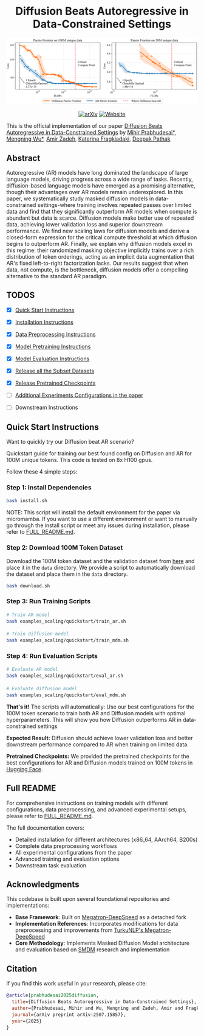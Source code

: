 <div align="center">

<!-- TITLE -->
# **Diffusion Beats Autoregressive in Data-Constrained Settings**
[![Diffusion-scaling](preview.png)](preview.png)

[![arXiv](https://img.shields.io/badge/cs.LG-arXiv:2507.15857-b31b1b.svg)](https://arxiv.org/abs/2507.15857)
[![Website](https://img.shields.io/badge/🌎-Website-blue.svg)](http://diffusion-scaling.github.io)
</div>

This is the official implementation of our paper [Diffusion Beats Autoregressive in Data-Constrained Settings](https://diffusion-scaling.github.io/) by [Mihir Prabhudesai*](https://mihirp1998.github.io/), [Mengning Wu*](https://www.linkedin.com/in/mengning-wu-2ba8562ba/), [Amir Zadeh](#), [Katerina Fragkiadaki](https://www.cs.cmu.edu/~katef/), [Deepak Pathak](https://www.cs.cmu.edu/~dpathak/)


<!-- DESCRIPTION -->
## Abstract
Autoregressive (AR) models have long dominated the landscape of large language models, driving progress across a wide range of tasks. Recently, diffusion-based language models have emerged as a promising alternative, though their advantages over AR models remain underexplored. In this paper, we systematically study masked diffusion models in data-constrained settings-where training involves repeated passes over limited data and find that they significantly outperform AR models when compute is abundant but data is scarce. Diffusion models make better use of repeated data, achieving lower validation loss and superior downstream performance. We find new scaling laws for diffusion models and derive a closed-form expression for the critical compute threshold at which diffusion begins to outperform AR. Finally, we explain why diffusion models excel in this regime: their randomized masking objective implicitly trains over a rich distribution of token orderings, acting as an implicit data augmentation that AR's fixed left-to-right factorization lacks. Our results suggest that when data, not compute, is the bottleneck, diffusion models offer a compelling alternative to the standard AR paradigm.



## TODOS
- [x] [Quick Start Instructions](#quick-start-instructions)
- [x] [Installation Instructions](FULL_README.md#installation)
- [x] [Data Preprocessing Instructions](FULL_README.md#data-preprocessing)
- [x] [Model Pretraining Instructions](examples_scaling/training/TRAIN.md)
- [x] [Model Evaluation Instructions](examples_scaling/evaluation/EVAL.md)
- [x] [Release all the Subset Datasets](https://huggingface.co/datasets/ZahlenReal/diffusion_data_constraint_c4subsets)
- [x] [Release Pretrained Checkpoints](https://huggingface.co/ZahlenReal/diffusion_data_constraint_models/tree/main/100m_new)
- [ ] [Additional Experiments Configurations in the paper](examples_scaling/training/TRAIN.md#different-experimental-configurations)
- [ ] Downstream Instructions


## Quick Start Instructions

Want to quickly try our Diffusion beat AR scenario? 

Quickstart guide for training our best found config on Diffusion and AR for 100M unique tokens. This code is tested on 8x H100 gpus.

Follow these 4 simple steps:

### Step 1: Install Dependencies
```bash
bash install.sh
```
NOTE: This script will install the default environment for the paper via micromamba.  If you want to use a different environment or want to manually go through the install script or meet any issues during installation, please refer to [FULL_README.md](FULL_README.md).

### Step 2: Download 100M Token Dataset
Download the 100M token dataset and the validation dataset from [here](https://huggingface.co/datasets/ZahlenReal/diffusion_data_constraint_quickstart) and place it in the `data` directory. We provide a script to automatically download the dataset and place them in the `data` directory.
```bash
bash download.sh
```

### Step 3: Run Training Scripts
```bash
# Train AR model
bash examples_scaling/quickstart/train_ar.sh

# Train diffusion model
bash examples_scaling/quickstart/train_mdm.sh
```

### Step 4: Run Evaluation Scripts
```bash
# Evaluate AR model
bash examples_scaling/quickstart/eval_ar.sh

# Evaluate diffusion model
bash examples_scaling/quickstart/eval_mdm.sh
```

**That's it!** The scripts will automatically:
Use our best configurations for the 100M token scenario to train both AR and Diffusion models with optimal hyperparameters. This will show you how Diffusion outperforms AR in data-constrained settings

**Expected Result:** Diffusion should achieve lower validation loss and better downstream performance compared to AR when training on limited data.

**Pretrained Checkpoints:**
We provided the pretrained checkpoints for the best configurations for AR and Diffusion models trained on 100M tokens in [Hugging Face](https://huggingface.co/ZahlenReal/diffusion_data_constraint_models/tree/main/100m_new).

## Full README

For comprehensive instructions on training models with different configurations, data preprocessing, and advanced experimental setups, please refer to [FULL_README.md](FULL_README.md).

The full documentation covers:
- Detailed installation for different architectures (x86_64, AArch64, B200s)
- Complete data preprocessing workflows
- All experimental configurations from the paper
- Advanced training and evaluation options
- Downstream task evaluation


## Acknowledgments

This codebase is built upon several foundational repositories and implementations:

- **Base Framework**: Built on [Megatron-DeepSpeed](https://github.com/deepspeedai/Megatron-DeepSpeed) as a detached fork
- **Implementation References**: Incorporates modifications for data preprocessing and improvements from [TurkuNLP's Megatron-DeepSpeed](https://github.com/TurkuNLP/Megatron-DeepSpeed)
- **Core Methodology**: Implements Masked Diffusion Model architecture and evaluation based on [SMDM](https://github.com/ML-GSAI/SMDM) research and implementation

## Citation

If you find this work useful in your research, please cite:

```bibtex
@article{prabhudesai2025diffusion,
  title={Diffusion Beats Autoregressive in Data-Constrained Settings},
  author={Prabhudesai, Mihir and Wu, Mengning and Zadeh, Amir and Fragkiadaki, Katerina and Pathak, Deepak},
  journal={arXiv preprint arXiv:2507.15857},
  year={2025}
}
```
